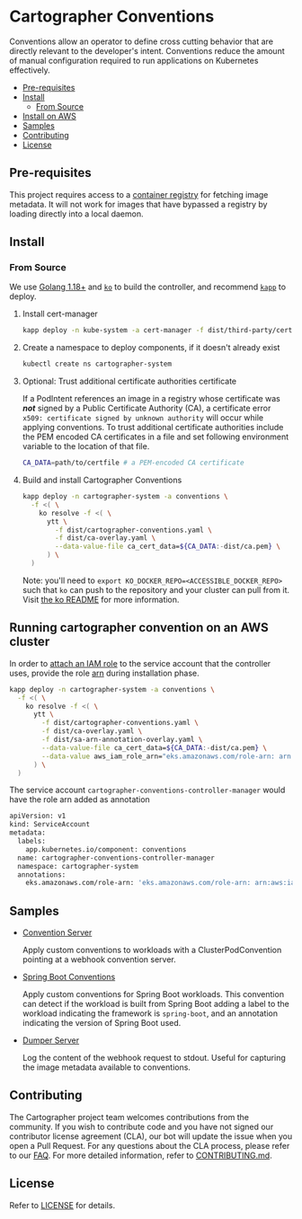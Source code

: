 # Cartographer Conventions <!-- omit in toc -->

Conventions allow an operator to define cross cutting behavior that are directly relevant to the developer's intent. Conventions reduce the amount of manual configuration required to run applications on Kubernetes effectively.

- [Pre-requisites](#pre-requisites)
- [Install](#install)
  - [From Source](#from-source)
- [Install on AWS](#running-cartographer-convention-on-an-aws)
- [Samples](#samples)
- [Contributing](#contributing)
- [License](#license)

## Pre-requisites

This project requires access to a [container registry](https://docs.docker.com/registry/introduction/) for fetching image metadata. It will not work for images that have bypassed a registry by loading directly into a local daemon.

## Install

### From Source

We use [Golang 1.18+](https://golang.org) and [`ko`](https://github.com/google/ko) to build the controller, and recommend [`kapp`](https://get-kapp.io) to deploy.

1. Install cert-manager

   ```sh
   kapp deploy -n kube-system -a cert-manager -f dist/third-party/cert-manager.yaml
   ```

2. Create a namespace to deploy components, if it doesn't already exist

   ```sh
   kubectl create ns cartographer-system
   ```

3. Optional: Trust additional certificate authorities certificate
  
    If a PodIntent references an image in a registry whose certificate was ***not*** signed by a Public Certificate Authority (CA), a certificate error `x509: certificate signed by unknown authority` will occur while applying conventions. To trust additional certificate authorities include the PEM encoded CA certificates in a file and set following environment variable to the location of that file.

    ```sh
    CA_DATA=path/to/certfile # a PEM-encoded CA certificate
    ```

4. Build and install Cartographer Conventions

    ```sh
    kapp deploy -n cartographer-system -a conventions \
      -f <( \
        ko resolve -f <( \
          ytt \
            -f dist/cartographer-conventions.yaml \
            -f dist/ca-overlay.yaml \
            --data-value-file ca_cert_data=${CA_DATA:-dist/ca.pem} \
          ) \
      )
    ```

    Note: you'll need to `export KO_DOCKER_REPO=<ACCESSIBLE_DOCKER_REPO>` such that `ko` can push to the repository and your cluster can pull from it. Visit [the ko README](https://github.com/ko-build/ko) for more information.

## Running cartographer convention on an AWS cluster

In order to [attach an IAM role](https://docs.aws.amazon.com/eks/latest/userguide/iam-roles-for-service-accounts.html) to the service account that the controller uses, provide the role [arn](https://docs.aws.amazon.com/general/latest/gr/aws-arns-and-namespaces.html) during installation phase.

  ```sh
  kapp deploy -n cartographer-system -a conventions \
    -f <( \
      ko resolve -f <( \
        ytt \
          -f dist/cartographer-conventions.yaml \
          -f dist/ca-overlay.yaml \
          -f dist/sa-arn-annotation-overlay.yaml \
          --data-value-file ca_cert_data=${CA_DATA:-dist/ca.pem} \
          --data-value aws_iam_role_arn="eks.amazonaws.com/role-arn: arn:aws:iam::133523324:role/role_name"
        ) \
    )
  ```

The service account `cartographer-conventions-controller-manager` would have the role arn added as annotation

  ```sh
  apiVersion: v1
  kind: ServiceAccount
  metadata:
    labels:
      app.kubernetes.io/component: conventions
    name: cartographer-conventions-controller-manager
    namespace: cartographer-system
    annotations:
      eks.amazonaws.com/role-arn: 'eks.amazonaws.com/role-arn: arn:aws:iam::133523324:role/role_name'
  ```

## Samples

- [Convention Server](./samples/convention-server/)

  Apply custom conventions to workloads with a ClusterPodConvention pointing at a webhook convention server.

- [Spring Boot Conventions](./samples/spring-convention-server/)

  Apply custom conventions for Spring Boot workloads. This convention can detect if the workload is built from Spring Boot adding a label to the workload indicating the framework is `spring-boot`, and an annotation indicating the version of Spring Boot used.

- [Dumper Server](./samples/dumper-server/)

  Log the content of the webhook request to stdout. Useful for capturing the image metadata available to conventions.

## Contributing

The Cartographer project team welcomes contributions from the community. If you wish to contribute code and you have not signed our contributor license agreement (CLA), our bot will update the issue when you open a Pull Request. For any questions about the CLA process, please refer to our [FAQ](https://cla.vmware.com/faq). For more detailed information, refer to [CONTRIBUTING.md](CONTRIBUTING.md).

## License

Refer to [LICENSE](LICENSE) for details.
